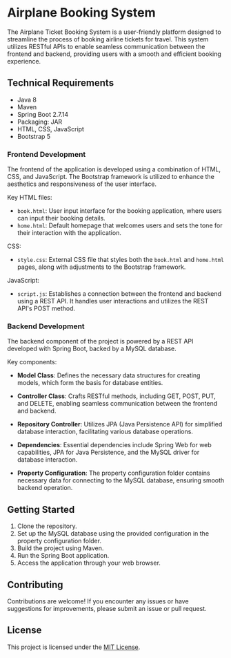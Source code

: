 # Airplane Booking System

The Airplane Ticket Booking System is a user-friendly platform designed to streamline the process of booking airline tickets for travel. This system utilizes RESTful APIs to enable seamless communication between the frontend and backend, providing users with a smooth and efficient booking experience.

## Technical Requirements

- Java 8
- Maven
- Spring Boot 2.7.14
- Packaging: JAR
- HTML, CSS, JavaScript
- Bootstrap 5

### Frontend Development

The frontend of the application is developed using a combination of HTML, CSS, and JavaScript. The Bootstrap framework is utilized to enhance the aesthetics and responsiveness of the user interface.

Key HTML files:

- `book.html`: User input interface for the booking application, where users can input their booking details.
- `home.html`: Default homepage that welcomes users and sets the tone for their interaction with the application.

CSS:

- `style.css`: External CSS file that styles both the `book.html` and `home.html` pages, along with adjustments to the Bootstrap framework.

JavaScript:

- `script.js`: Establishes a connection between the frontend and backend using a REST API. It handles user interactions and utilizes the REST API's POST method.

### Backend Development

The backend component of the project is powered by a REST API developed with Spring Boot, backed by a MySQL database.

Key components:

- **Model Class**: Defines the necessary data structures for creating models, which form the basis for database entities.

- **Controller Class**: Crafts RESTful methods, including GET, POST, PUT, and DELETE, enabling seamless communication between the frontend and backend.

- **Repository Controller**: Utilizes JPA (Java Persistence API) for simplified database interaction, facilitating various database operations.

- **Dependencies**: Essential dependencies include Spring Web for web capabilities, JPA for Java Persistence, and the MySQL driver for database interaction.

- **Property Configuration**: The property configuration folder contains necessary data for connecting to the MySQL database, ensuring smooth backend operation.

## Getting Started

1. Clone the repository.
2. Set up the MySQL database using the provided configuration in the property configuration folder.
3. Build the project using Maven.
4. Run the Spring Boot application.
5. Access the application through your web browser.

## Contributing

Contributions are welcome! If you encounter any issues or have suggestions for improvements, please submit an issue or pull request.

## License

This project is licensed under the [MIT License](LICENSE).
